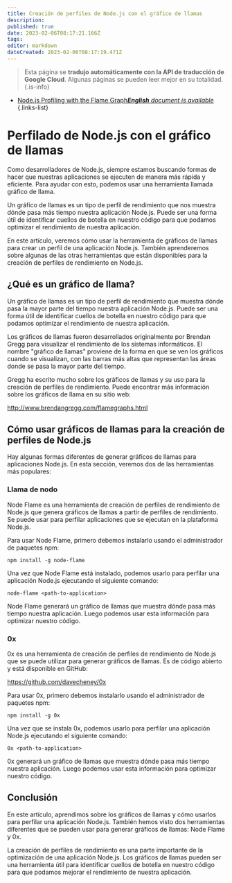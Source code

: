 ```yaml
---
title: Creación de perfiles de Node.js con el gráfico de llamas
description: 
published: true
date: 2023-02-06T08:17:21.166Z
tags: 
editor: markdown
dateCreated: 2023-02-06T08:17:19.471Z
---
```


> Esta página se **tradujo automáticamente con la API de traducción de Google Cloud**.
Algunas páginas se pueden leer mejor en su totalidad.{.is-info}



- [Node.js Profiling with the Flame Graph***English** document is available*](/en/Knowledge-base/Nodejs/node-js-profiling-with-the-flame-graph)
{.links-list}


# Perfilado de Node.js con el gráfico de llamas

Como desarrolladores de Node.js, siempre estamos buscando formas de hacer que nuestras aplicaciones se ejecuten de manera más rápida y eficiente. Para ayudar con esto, podemos usar una herramienta llamada gráfico de llama.

Un gráfico de llamas es un tipo de perfil de rendimiento que nos muestra dónde pasa más tiempo nuestra aplicación Node.js. Puede ser una forma útil de identificar cuellos de botella en nuestro código para que podamos optimizar el rendimiento de nuestra aplicación.

En este artículo, veremos cómo usar la herramienta de gráficos de llamas para crear un perfil de una aplicación Node.js. También aprenderemos sobre algunas de las otras herramientas que están disponibles para la creación de perfiles de rendimiento en Node.js.

## ¿Qué es un gráfico de llama?

Un gráfico de llamas es un tipo de perfil de rendimiento que muestra dónde pasa la mayor parte del tiempo nuestra aplicación Node.js. Puede ser una forma útil de identificar cuellos de botella en nuestro código para que podamos optimizar el rendimiento de nuestra aplicación.

Los gráficos de llamas fueron desarrollados originalmente por Brendan Gregg para visualizar el rendimiento de los sistemas informáticos. El nombre "gráfico de llamas" proviene de la forma en que se ven los gráficos cuando se visualizan, con las barras más altas que representan las áreas donde se pasa la mayor parte del tiempo.

 Gregg ha escrito mucho sobre los gráficos de llamas y su uso para la creación de perfiles de rendimiento. Puede encontrar más información sobre los gráficos de llama en su sitio web:

http://www.brendangregg.com/flamegraphs.html

## Cómo usar gráficos de llamas para la creación de perfiles de Node.js

Hay algunas formas diferentes de generar gráficos de llamas para aplicaciones Node.js. En esta sección, veremos dos de las herramientas más populares:

### Llama de nodo

Node Flame es una herramienta de creación de perfiles de rendimiento de Node.js que genera gráficos de llamas a partir de perfiles de rendimiento. Se puede usar para perfilar aplicaciones que se ejecutan en la plataforma Node.js.

Para usar Node Flame, primero debemos instalarlo usando el administrador de paquetes npm:

```
npm install -g node-flame
```

Una vez que Node Flame está instalado, podemos usarlo para perfilar una aplicación Node.js ejecutando el siguiente comando:

```
node-flame <path-to-application>
```

 Node Flame generará un gráfico de llamas que muestra dónde pasa más tiempo nuestra aplicación. Luego podemos usar esta información para optimizar nuestro código.

### 0x

0x es una herramienta de creación de perfiles de rendimiento de Node.js que se puede utilizar para generar gráficos de llamas. Es de código abierto y está disponible en GitHub:

https://github.com/davecheney/0x

Para usar 0x, primero debemos instalarlo usando el administrador de paquetes npm:

```
npm install -g 0x
```

Una vez que se instala 0x, podemos usarlo para perfilar una aplicación Node.js ejecutando el siguiente comando:

```
0x <path-to-application>
```

0x generará un gráfico de llamas que muestra dónde pasa más tiempo nuestra aplicación. Luego podemos usar esta información para optimizar nuestro código.

## Conclusión

En este artículo, aprendimos sobre los gráficos de llamas y cómo usarlos para perfilar una aplicación Node.js. También hemos visto dos herramientas diferentes que se pueden usar para generar gráficos de llamas: Node Flame y 0x.

La creación de perfiles de rendimiento es una parte importante de la optimización de una aplicación Node.js. Los gráficos de llamas pueden ser una herramienta útil para identificar cuellos de botella en nuestro código para que podamos mejorar el rendimiento de nuestra aplicación.